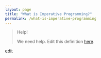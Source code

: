 ```yaml
---
layout: page
title: "What is Imperative Programming?"
permalink: /what-is-imperative-programming
---
```


> Help! 
> 
> We need help. Edit this definition <a href="https://github.com/and-digital/tech-definitions/blog/master/definitions/programming/imperative-programming.md">here</a>.

<p class="edit-term"><a href="https://github.com/and-digital/tech-definitions/blog/master/definitions/programming/imperative-programming.md">edit</a></p>
